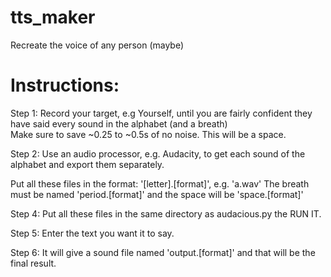 # tts_maker
Recreate the voice of any person (maybe)

# Instructions:

Step 1:
Record your target, e.g Yourself, until you are fairly confident they have said every sound in the alphabet (and a breath)  
Make sure to save ~0.25 to ~0.5s of no noise. This will be a space.

Step 2:
Use an audio processor, e.g. Audacity, to get each sound of the alphabet and export them separately.

Put all these files in the format: '\[letter\].\[format\]', e.g. 'a.wav'
The breath must be named 'period.\[format\]' and the space will be 'space.\[format\]'

Step 4:
Put all these files in the same directory as audacious.py the RUN IT.

Step 5:
Enter the text you want it to say.

Step 6:
It will give a sound file named  'output.\[format\]' and that will be the final result.
